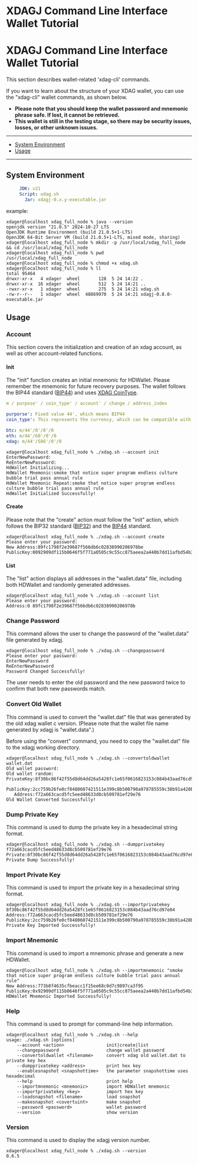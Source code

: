 # XDAGJ Command Line Interface Wallet Tutorial

# XDAGJ Command Line Interface Wallet Tutorial

This section describes wallet-related 'xdag-cli' commands.

If you want to learn about the structure of your XDAG wallet, you can use the "xdag-cli" wallet commands, as shown below.

- **Please note that you should keep the wallet password and mnemonic phrase safe. If lost, it cannot be retrieved.**
- **This wallet is still in the testing stage, so there may be security issues, losses, or other unknown issues.**

----------

- [System Environment](#system-environment)
- [Usage](#usage)

----------

## System Environment

```yaml
     JDK: v21
     Script: xdag.sh
       Jar: xdagj-0.x.y-executable.jar
```

example:
```shell
xdager@localhost xdag_full_node % java --version
openjdk version "21.0.5" 2024-10-27 LTS
OpenJDK Runtime Environment (build 21.0.5+1-LTS)
OpenJDK 64-Bit Server VM (build 21.0.5+1-LTS, mixed mode, sharing)
xdager@localhost xdag_full_node % mkdir -p /usr/local/xdag_full_node && cd /usr/local/xdag_full_node
xdager@localhost xdag_full_node % pwd
/usr/local/xdag_full_node
xdager@localhost xdag_full_node % chmod +x xdag.sh
xdager@localhost xdag_full_node % ll
total 95464
drwxr-xr-x   4 xdager  wheel       128  5 24 14:22 .
drwxr-xr-x  16 xdager  wheel       512  5 24 14:21 ..
-rwxr-xr-x   1 xdager  wheel       275  5 24 14:21 xdag.sh
-rw-r--r--   1 xdager  wheel  48869970  5 24 14:21 xdagj-0.8.0-executable.jar
```

## Usage

### Account

This section covers the initialization and creation of an xdag account, as well as other account-related functions.

#### Init

The "init" function creates an initial mnemonic for HDWallet. Please remember the mnemonic for future recovery purposes. The wallet follows the BIP44 standard ([BIP44](https://github.com/bitcoin/bips/blob/master/bip-0044.mediawiki)) and uses [XDAG CoinType](https://github.com/satoshilabs/slips/blob/master/slip-0044.md).

```yaml
m / purpose' / coin_type' / account' / change / address_index
```

```yaml
purporse': Fixed value 44', which means BIP44
coin_type': This represents the currency, which can be compatible with many currencies, such as BTC is 0', ETH is 60',XDAG is 586'

btc: m/44'/0'/0'/0
eth: m/44'/60'/0'/0
xdag: m/44'/586'/0'/0
```

```shell
xdager@localhost xdag_full_node % ./xdag.sh --account init
EnterNewPassword:
ReEnterNewPassword:
HdWallet Initializing...
HdWallet Mnemonic:smoke that notice super program endless culture bubble trial pass annual rule
HdWallet Mnemonic Repeat:smoke that notice super program endless culture bubble trial pass annual rule
HdWallet Initialized Successfully!
```

#### Create

Please note that the "create" action must follow the "init" action, which follows the BIP32 standard ([BIP32](https://github.com/bitcoin/bips/blob/master/bip-0032.mediawiki)) and the [BIP44](https://github.com/bitcoin/bips/blob/master/bip-0044.mediawiki) standard.

```shell
xdager@localhost xdag_full_node % ./xdag.sh --account create
Please enter your password:
New Address:89fc1798f2e39687f566db6c02838990206978be
PublicKey:0092909df115b0646f5f771a0505c9c55cc875aeea2a440b7dd11afbd54b350482749d7dba68d1bff96c19adb1a6e920be2e959a684a8ab7545a9a213d85dc4a57
```

#### List

The "list" action displays all addresses in the "wallet.data" file, including both HDWallet and randomly generated addresses.

```shell
xdager@localhost xdag_full_node % ./xdag.sh --account list
Please enter your password:
Address:0 89fc1798f2e39687f566db6c02838990206978b
```

### Change Password

This command allows the user to change the password of the "wallet.data" file generated by xdagj.

```shell
xdager@localhost xdag_full_node % ./xdag.sh --changepassword
Please enter your password:
EnterNewPassword
ReEnterNewPassword
Password Changed Successfully!
```

The user needs to enter the old password and the new password twice to confirm that both new passwords match.

### Convert Old Wallet

This command is used to convert the "wallet.dat" file that was generated by the old xdag wallet c version. (Please note that the wallet file name generated by xdagj is "wallet.data".)

Before using the "convert" command, you need to copy the "wallet.dat" file to the xdagj working directory.

```shell
xdager@localhost xdag_full_node % ./xdag.sh --convertoldwallet wallet.dat
Old wallet password:
Old wallet random:
PrivateKey:8f30bc86f42f55d8d64dd26a5428fc1e65f0616823153c084b43aad76cd97e04
 PublicKey:2cc759b26fe0cf8480607421511e399c8b500790a978785559c38b91a420b2e57115d4618c0e0765e2961a5afa15ac465ae2029bbf6960a3e2ece8de896a964e
   Address:f72a663cacd5fc5eed48633d8cb509781ef29e76
Old Wallet Converted Successfully!
```

### Dump Private Key

This command is used to dump the private key in a hexadecimal string format.

```shell
xdager@localhost xdag_full_node % ./xdag.sh --dumpprivatekey f72a663cacd5fc5eed48633d8cb509781ef29e76
Private:8f30bc86f42f55d8d64dd26a5428fc1e65f0616823153c084b43aad76cd97e04
Private Dump Successfully!
```

### Import Private Key

This command is used to import the private key in a hexadecimal string format.

```shell
xdager@localhost xdag_full_node % ./xdag.sh --importprivatekey 8f30bc86f42f55d8d64dd26a5428fc1e65f0616823153c084b43aad76cd97e04
Address:f72a663cacd5fc5eed48633d8cb509781ef29e76
PublicKey:2cc759b26fe0cf8480607421511e399c8b500790a978785559c38b91a420b2e57115d4618c0e0765e2961a5afa15ac465ae2029bbf6960a3e2ece8de896a964e
Private Key Imported Successfully!
```

### Import Mnemonic

This command is used to import a mnemonic phrase and generate a new HDWallet.

```shell
xdager@localhost xdag_full_node % ./xdag.sh --importmnemonic "smoke that notice super program endless culture bubble trial pass annual rule"
New Address:773b8f4635cfbeacc1f15ee68c0d7c9897ca3f95
PublicKey:0x92909df115b0646f5f771a0505c9c55cc875aeea2a440b7dd11afbd54b350482749d7dba68d1bff96c19adb1a6e920be2e959a684a8ab7545a9a213d85dc4a57
HDWallet Mnemonic Imported Successfully!
```

### Help

This command is used to prompt for command-line help information.

```shell
xdager@localhost xdag_full_node % ./xdag.sh --help
usage: ./xdag.sh [options]
    --account <action>                init|create|list
    --changepassword                  change wallet password
    --convertoldwallet <filename>     convert xdag old wallet.dat to private key hex
    --dumpprivatekey <address>        print hex key
    --enablesnapshot <snapshottime>   the parameter snapshottime uses hexadecimal
    --help                            print help
    --importmnemonic <mnemonic>       import HDWallet mnemonic
    --importprivatekey <key>          import hex key
    --loadsnapshot <filename>         load snapshot
    --makesnapshot <covertuint>       make snapshot
    --password <password>             wallet password
    --version                         show version
```

### Version

This command is used to display the xdagj version number.

```shell
xdager@localhost xdag_full_node % ./xdag.sh --version
0.6.5
```
